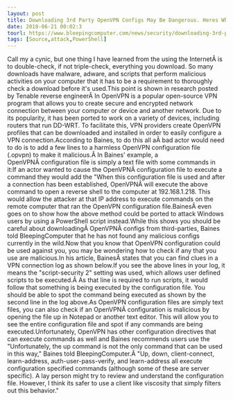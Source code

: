 ```yaml
---
layout: post
title: Downloading 3rd Party OpenVPN Configs May Be Dangerous. Heres Why.
date: 2018-06-21 00:02:3
tourl: https://www.bleepingcomputer.com/news/security/downloading-3rd-party-openvpn-configs-may-be-dangerous-here-s-why/
tags: [Source,attack,PowerShell]
---
```

Call my a cynic, but one thing I have learned from the using the InternetÂ is to double-check, if not triple-check, everything you download. So many downloads have malware, adware, and scripts that perform malicious activities on your computer that it has to be a requirement to thoroughly check a download before it's used.This point is shown in research posted by Tenable reverse engineerÂ In OpenVPN is a popular open-source VPN program that allows you to create secure and encrypted network connection between your computer or device and another network. Due to its popularity, it has been ported to work on a variety of devices, including routers that run DD-WRT. To facilitate this, VPN providers create OpenVPN profiles that can be downloaded and installed in order to easily configure a VPN connection.According to Baines, to do this all aÂ bad actor would need to do is to add a few lines to a harmless OpenVPN configuration file (.opvpn) to make it malicious.Â In Baines' example, a OpenVPNÂ configuration file is simply a text file with some commands in it:If an actor wanted to cause the OpenVPNÂ configuration file to execute a command they would add the "When this configuration file is used and after a connection has been established, OpenVPNÂ will execute the above command to open a reverse shell to the computer at 192.168.1.218. This would allow the attacker at that IP address to execute commands on the remote computer that ran the OpenVPN configuration file.BainesÂ even goes on to show how the above method could be ported to attack Windows users by using a PowerShell script instead.While this shows you should be careful about downloadingÂ OpenVPNÂ configs from third-parties, Baines told BleepingComputer that he has not found any malicious configs currently in the wild.Now that you know that OpenVPN configuration could be used against you, you may be wondering how to check if any that you use are malicious.In his article, BainesÂ states that you can find clues in a VPN connection log as shown below.If you see the above lines in your log, it means the "script-security 2" setting was used, which allows user defined scripts to be executed.Â As that line is required to run scripts, it would follow that something is being executed by the configuration file. You should be able to spot the command being executed as shown by the second line in the log above.As OpenVPN configuration files are simply text files, you can also check if an OpenVPNÂ configuration is malicious by opening the file up in Notepad or another text editor. This will allow you to see the entire configuration file and spot if any commands are being executed.Unfortunately, OpenVPN has other configuration directives that can execute commands as well and Baines recommends users use the "Unfortunately, the up command is not the only command that can be used in this way," Baines told BleepingComputer.Â "Up, down, client-connect, learn-address, auth-user-pass-verify, and learn-address all execute configuration specified commands (although some of these are server specific). A lay person might try to review and understand the configuration file. However, I think its safer to use a client like viscosity that simply filters out this behavior."